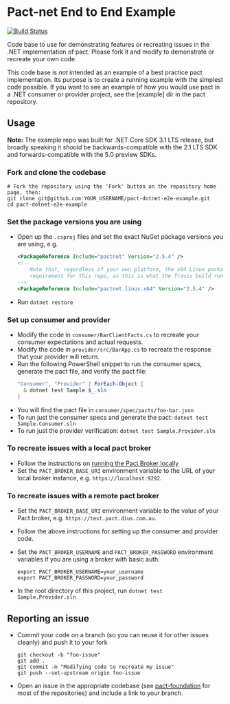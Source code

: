# Pact-net End to End Example

[![Build Status](https://travis-ci.org/alastairs/pact-net-e2e-example.svg?branch=master)](https://travis-ci.org/alastairs/pact-dotnet-e2e-example)

Code base to use for demonstrating features or recreating issues in the .NET implementation of pact. Please fork it and modify to demonstrate or recreate your own code.

This code base is _not_ intended as an example of a best practice pact implementation. Its purpose is to create a running example with the simplest code possible. If you want to see an example of how you would use pact in a .NET consumer or provider project, see the [example] dir in the pact repository.

## Usage

**Note:** The example repo was built for .NET Core SDK 3.1 LTS release, but broadly speaking it _should_ be
backwards-compatible with the 2.1 LTS SDK and forwards-compatible with the 5.0 preview SDKs.

### Fork and clone the codebase

    # Fork the repository using the 'Fork' button on the repository home page, then:
    git clone git@github.com:YOUR_USERNAME/pact-dotnet-e2e-example.git
    cd pact-dotnet-e2e-example

### Set the package versions you are using

* Open up the `.csproj` files and set the exact NuGet package versions you are using, e.g.
  ```xml
  <PackageReference Include="pactnet" Version="2.5.4" />
  <!--
      Note that, regardless of your own platform, the x64 Linux package is a *minimum*
      requirement for this repo, as this is what the Travis build runs on.
  -->
  <PackageReference Include="pactnet.linux.x64" Version="2.5.4" />
  ```

* Run `dotnet restore`

### Set up consumer and provider

* Modify the code in `consumer/BarClientFacts.cs` to recreate your consumer expectations
  and actual requests.
* Modify the code in `provider/src/BarApp.cs` to recreate the response that your provider
  will return.
* Run the following PowerShell snippet to run the consumer specs, generate the pact file,
  and verify the pact file:
  ```powershell
  "Consumer", "Provider" | ForEach-Object {
    & dotnet test Sample.$_.sln
  }
  ```
* You will find the pact file in `consumer/spec/pacts/foo-bar.json`
* To run just the consumer specs and generate the pact: `dotnet test Sample.Consumer.sln`
* To run just the provider verification: `dotnet test Sample.Provider.sln`

### To recreate issues with a local pact broker

* Follow the instructions on [running the Pact Broker
  locally](https://github.com/pact-foundation/pact_broker#usage)
* Set the `PACT_BROKER_BASE_URI` environment variable to the URL of your local broker instance, e.g.
  `https://localhost:9292`.

### To recreate issues with a remote pact broker

* Set the `PACT_BROKER_BASE_URI` environment variable to the value of your Pact broker, e.g.
  `https://test.pact.dius.com.au`.

* Follow the above instructions for setting up the consumer and provider code.

* Set the `PACT_BROKER_USERNAME` and `PACT_BROKER_PASSWORD` environment variables if you are using a broker with basic auth.

      export PACT_BROKER_USERNAME=your_username
      export PACT_BROKER_PASSWORD=your_password

* In the root directory of this project, run `dotnet test Sample.Provider.sln`

## Reporting an issue

* Commit your code on a branch (so you can reuse it for other issues cleanly) and push it to your fork

      git checkout -b "foo-issue"
      git add .
      git commit -m "Modifying code to recreate my issue"
      git push --set-upstream origin foo-issue

* Open an issue in the appropriate codebase (see [pact-foundation] for most of the repositories) and include
  a link to your branch.

[pact-foundation]: https://github.com/pact-foundation
